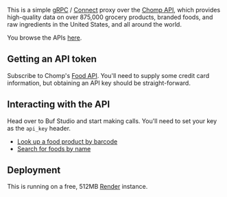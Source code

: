 This is a simple [gRPC](https://grpc.io/) / [Connect](https://connect.build/)
proxy over the [Chomp API](https://chompthis.com/api/), which provides
high-quality data on over 875,000 grocery products, branded foods, and raw 
ingredients in the United States, and all around the world.

You browse the APIs [here](https://buf.build/kevinmichaelchen/chompapis/docs/main:chomp.v1beta1#chomp.v1beta1.ChompService).

## Getting an API token

Subscribe to Chomp's [Food API](https://chompthis.com/api/#pricing). You'll need
to supply some credit card information, but obtaining an API key should be
straight-forward.

## Interacting with the API

Head over to Buf Studio and start making calls.
You'll need to set your key as the `api_key` header.

* [Look up a food product by barcode](https://studio.buf.build/kevinmichaelchen/chompapis/main/chomp.v1beta1.ChompService/GetFood?target=https%3A%2F%2Fchomp-proxy.onrender.com%2F)
* [Search for foods by name](https://studio.buf.build/kevinmichaelchen/chompapis/main/chomp.v1beta1.ChompService/ListFoods?target=https%3A%2F%2Fchomp-proxy.onrender.com%2F)

## Deployment

This is running on a free, 512MB [Render](https://render.com/) instance.